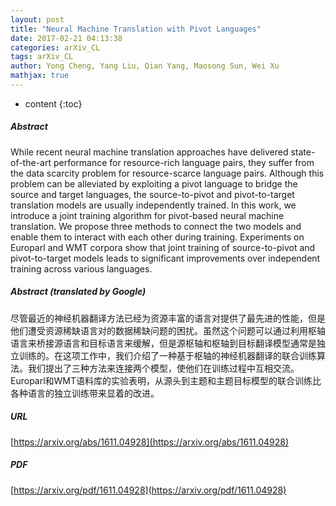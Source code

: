 ```yaml
---
layout: post
title: "Neural Machine Translation with Pivot Languages"
date: 2017-02-21 04:13:38
categories: arXiv_CL
tags: arXiv_CL
author: Yong Cheng, Yang Liu, Qian Yang, Maosong Sun, Wei Xu
mathjax: true
---
```


* content
{:toc}

##### Abstract
While recent neural machine translation approaches have delivered state-of-the-art performance for resource-rich language pairs, they suffer from the data scarcity problem for resource-scarce language pairs. Although this problem can be alleviated by exploiting a pivot language to bridge the source and target languages, the source-to-pivot and pivot-to-target translation models are usually independently trained. In this work, we introduce a joint training algorithm for pivot-based neural machine translation. We propose three methods to connect the two models and enable them to interact with each other during training. Experiments on Europarl and WMT corpora show that joint training of source-to-pivot and pivot-to-target models leads to significant improvements over independent training across various languages.

##### Abstract (translated by Google)
尽管最近的神经机器翻译方法已经为资源丰富的语言对提供了最先进的性能，但是他们遭受资源稀缺语言对的数据稀缺问题的困扰。虽然这个问题可以通过利用枢轴语言来桥接源语言和目标语言来缓解，但是源枢轴和枢轴到目标翻译模型通常是独立训练的。在这项工作中，我们介绍了一种基于枢轴的神经机器翻译的联合训练算法。我们提出了三种方法来连接两个模型，使他们在训练过程中互相交流。 Europarl和WMT语料库的实验表明，从源头到主题和主题目标模型的联合训练比各种语言的独立训练带来显着的改进。

##### URL
[https://arxiv.org/abs/1611.04928](https://arxiv.org/abs/1611.04928)

##### PDF
[https://arxiv.org/pdf/1611.04928](https://arxiv.org/pdf/1611.04928)

